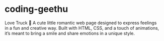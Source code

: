 # coding-geethu
Love Truck 💌 A cute little romantic web page designed to express feelings in a fun and creative way. Built with HTML, CSS, and a touch of animations, it’s meant to bring a smile and share emotions in a unique style.
